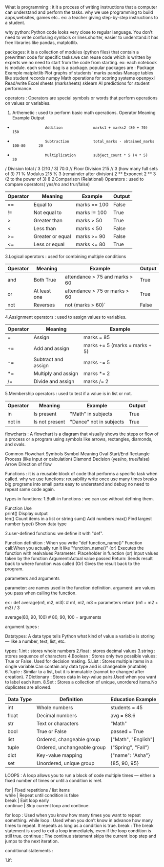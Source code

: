 What is programming : it it a process of writing instructions that a computer can understand and perform the tasks.
why we use programming to build apps,websites, games etc..
ex: a teacher giving step-by-step instructions to a student.

why python: Python code looks very close to regular language. You don’t need to write confusing symbols or lines.shorter, easier to understand.it has free libraries like pandas, matplotlib.

packages: it is a collection of modules (python files) that contain a prewritten code for specific tasks.we can reuse code which is written by experts we no need to start from the code from starting.
ex: each notebook is module.
    each school bag is a package.
popular packages are :
Package	                       Example
matplotlib	           Plot graphs of students' marks
pandas	               Manage tables like student records
numpy	               Math operations for scoring systems
openpyxl	           Read/write Excel sheets (marksheets)
sklearn	               AI predictions for student performance.

operators : Operators are special symbols or words that perform operations on values or variables.

1. Arthemetic : used to perform  basic math operations.
Operator	         Meaning	                   Example 	                      Output
+	                 Addition	           marks1 + marks2 (80 + 70)	           150
-	                 Subtraction	       total_marks - obtained_marks	100-80      20
*	                 Multiplication	       subject_count * 5 (4 * 5)	            20
/	                 Division	           total / 3 (210 / 3)	                   70.0
//	                 Floor Division	       215 // 3 (how many full sets of 3)	    71
%	                 Modulus	           215 % 3 (remainder after division)	    2
**	                 Exponent	           2 ** 3 (2 to the power of 3)	            8
2.Comparison (Relational) Operators : used to compare operators( yes/no and trur/false)

| Operator | Meaning          | Example        | Output |
| -------- | ---------------- | -------------- | ------ |
|   ==     | Equal to         |   marks == 100 | False  |
|   !=     | Not equal to     |   marks != 100 | True   |
|    >     | Greater than     |   marks > 50   | True   |
|   <      | Less than        |   marks < 50   | False  |
|   >=     | Greater or equal |   marks >= 90  | False  |
|    <=    | Less or equal    |   marks <= 80  | True   |

3.Logical operators : used for combining multiple conditions

| Operator | Meaning      | Example                          | Output |
| -------- | ------------ | -------------------------------- | ------ |
|  and     | Both True    |   attendance > 75 and marks > 60 | True   |
|  or      | At least one |   attendance > 75 or marks > 60  | True   |
|  not     | Reverses     |   not (marks > 60)`              | False  |

4.Assignment operators : used to assign values to variables.

| Operator | Meaning             | Example                          |
| -------- | ------------------- | -------------------------------- |
|   =      | Assign              |   marks = 85                     |
|   +=     | Add and assign      |   marks += 5 (marks = marks + 5) |
|    -=    | Subtract and assign |   marks -= 5                     |
|   *=     | Multiply and assign |   marks *= 2                     |
|    /=    | Divide and assign   |   marks /= 2                     |

5.Membership operators : used to test if a value is in list or not.

| Operator | Meaning        | Example                   | Output |
| -------- | -------------- | ------------------------- | ------ |
|  in      | Is present     | "Math" in subjects        | True   |
|  not in  | Is not present | "Dance" not in subjects   | True   |

flowcharts : A flowchart is a diagram that visually shows the steps or flow of a process or a program using symbols like arrows, rectangles, diamonds, and ovals.

Common Flowchart Symbols
Symbol	                         Meaning
Oval	                    Start/End
Rectangle	                Process (like input or calculation)
Diamond	                    Decision (yes/no, true/false)
Arrow	                    Direction of flow

Functions : it is a reusable block of code that performs a specific task when called.
why we use functions:
reusability write once use many times
breaks big programs into small parts
easy to understand and debug
no need to repeat same code again.

types in functions:
1.Built-in functions : we can use without defining them.
 
Function	         Use	              
print()	        Display output	
len()	        Count items in a list or string	
sum()	        Add numbers	
max()	        Find largest number	
type()	        Show data type

2.user-defined functions: we define it with "def".

Function definition	: When you write  "def function_name()"
Function call:When you actually run it like  "function_name()" (or) Executes the function with realvalues
Parameter:	Placeholder in function (or) Input values taken by the function 
Argument:Actual value passed 
Return:	Sends result back to where function was called (Or) Gives the result back to the program.

parameters and arguments

parameter: are names used in the function definition.
argument: are values you pass when calling the function.

ex : def average(m1, m2, m3):    # m1, m2, m3 = parameters
    return (m1 + m2 + m3) / 3

average(80, 90, 100)        # 80, 90, 100 = arguments

argument types :



Datatypes: A data type tells Python what kind of value a variable is storing — like a number, text, list, etc.

types:
1.int : stores whole numbers 
2.float : stores decimal values
3.string : stores sequence of characters 
4.Boolean : Stores only two possible values: True or False. Used for decision making.
5.List : Stores multiple items in a single variable.Can contain any data type and is changeable (mutable)
6.Tuple : Similar to a list, but it is immutable (cannot be changed after creation).
7.Dictionary : Stores data in key-value pairs.Used when you want to label each item.
8.Set : Stores a collection of unique, unordered items.No duplicates are allowed.

| Data Type | Definition                  | Education Example     |
| --------- | --------------------------- | --------------------- |
|  int      | Whole numbers               |  students = 45        |
|   float   | Decimal numbers             |  avg = 88.6           |
|   str     | Text or characters          |  "Math"               |
|   bool    | True or False               |  passed = True        |
|   list    | Ordered, changeable group   |  ["Math", "English"]  |
|   tuple   | Ordered, unchangeable group |  ("Spring", "Fall")   |
|   dict    | Key-value mapping           |  {"name": "Asha"}     |
|   set     | Unordered, unique group     |  {85, 90, 95}         |

LOOPS : A loop allows you to run a block of code multiple times — either a fixed number of times or until a condition is met.

for       | Fixed repetitions / list items        
while     | Repeat until condition is false       
break     | Exit loop early                 
continue  | Skip current loop and continue.


for loop : Used when you know how many times you want to repeat something.
while loop : Used when you don’t know in advance how many times to repeat.
             It repeats as long as a condition is true.
break : The break statement is used to exit a loop immediately, even if the loop condition is still true.
continue : The continue statement skips the current loop step and jumps to the next iteration.

conditional statements :

1.if: 




